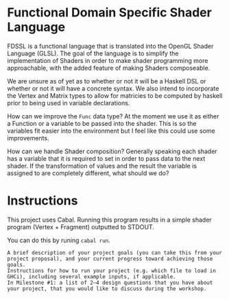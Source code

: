 # Functional Domain Specific Shader Language

FDSSL is a functional language that is translated into the OpenGL Shader Language (GLSL).
The goal of the language is to simplify the implementation of Shaders in order to make
shader programming more approachable, with the added feature of making Shaders composeable.

We are unsure as of yet as to whether or not it will be a Haskell DSL or whether or not
it will have a concrete syntax. We also intend to incorporate the Vertex and Matrix
types to allow for matricies to be computed by haskell prior to being used in variable
declarations.

How can we improve the `Func` data type? At the moment we use it as either a Function or a
variable to be passed into the shader. This is so the variables fit easier into the environment
but I feel like this could use some improvements.

How can we handle Shader composition? Generally speaking each shader has a variable that
it is required to set in order to pass data to the next shader. If the transformation of
values and the result the variable is assigned to are completely different, what should
we do?


# Instructions
This project uses Cabal. Running this program results in a simple shader program
(Vertex + Fragment) outputted to STDOUT.

You can do this by runing `cabal run`.


    A brief description of your project goals (you can take this from your project proposal), and your current progress toward achieving those goals.
    Instructions for how to run your project (e.g. which file to load in GHCi), including several example inputs, if applicable.
    In Milestone #1: a list of 2–4 design questions that you have about your project, that you would like to discuss during the workshop.


